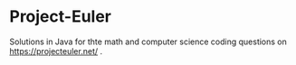 # Project-Euler
Solutions in Java for thte math and computer science coding questions on https://projecteuler.net/ .
